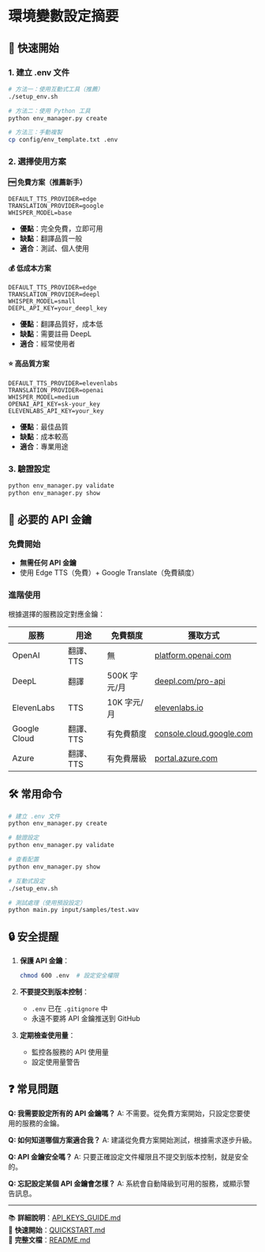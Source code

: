 # 環境變數設定摘要

## 🚀 快速開始

### 1. 建立 .env 文件
```bash
# 方法一：使用互動式工具（推薦）
./setup_env.sh

# 方法二：使用 Python 工具
python env_manager.py create

# 方法三：手動複製
cp config/env_template.txt .env
```

### 2. 選擇使用方案

#### 🆓 免費方案（推薦新手）
```env
DEFAULT_TTS_PROVIDER=edge
TRANSLATION_PROVIDER=google
WHISPER_MODEL=base
```
- **優點**：完全免費，立即可用
- **缺點**：翻譯品質一般
- **適合**：測試、個人使用

#### 💰 低成本方案
```env
DEFAULT_TTS_PROVIDER=edge
TRANSLATION_PROVIDER=deepl
WHISPER_MODEL=small
DEEPL_API_KEY=your_deepl_key
```
- **優點**：翻譯品質好，成本低
- **缺點**：需要註冊 DeepL
- **適合**：經常使用者

#### ⭐ 高品質方案
```env
DEFAULT_TTS_PROVIDER=elevenlabs
TRANSLATION_PROVIDER=openai
WHISPER_MODEL=medium
OPENAI_API_KEY=sk-your_key
ELEVENLABS_API_KEY=your_key
```
- **優點**：最佳品質
- **缺點**：成本較高
- **適合**：專業用途

### 3. 驗證設定
```bash
python env_manager.py validate
python env_manager.py show
```

## 🔑 必要的 API 金鑰

### 免費開始
- **無需任何 API 金鑰**
- 使用 Edge TTS（免費）+ Google Translate（免費額度）

### 進階使用
根據選擇的服務設定對應金鑰：

| 服務 | 用途 | 免費額度 | 獲取方式 |
|------|------|----------|----------|
| OpenAI | 翻譯、TTS | 無 | [platform.openai.com](https://platform.openai.com/) |
| DeepL | 翻譯 | 500K 字元/月 | [deepl.com/pro-api](https://www.deepl.com/pro-api) |
| ElevenLabs | TTS | 10K 字元/月 | [elevenlabs.io](https://elevenlabs.io/) |
| Google Cloud | 翻譯、TTS | 有免費額度 | [console.cloud.google.com](https://console.cloud.google.com/) |
| Azure | 翻譯、TTS | 有免費層級 | [portal.azure.com](https://portal.azure.com/) |

## 🛠️ 常用命令

```bash
# 建立 .env 文件
python env_manager.py create

# 驗證設定
python env_manager.py validate

# 查看配置
python env_manager.py show

# 互動式設定
./setup_env.sh

# 測試處理（使用預設設定）
python main.py input/samples/test.wav
```

## 🔒 安全提醒

1. **保護 API 金鑰**：
   ```bash
   chmod 600 .env  # 設定安全權限
   ```

2. **不要提交到版本控制**：
   - `.env` 已在 `.gitignore` 中
   - 永遠不要將 API 金鑰推送到 GitHub

3. **定期檢查使用量**：
   - 監控各服務的 API 使用量
   - 設定使用量警告

## ❓ 常見問題

**Q: 我需要設定所有的 API 金鑰嗎？**
A: 不需要。從免費方案開始，只設定您要使用的服務的金鑰。

**Q: 如何知道哪個方案適合我？**
A: 建議從免費方案開始測試，根據需求逐步升級。

**Q: API 金鑰安全嗎？**
A: 只要正確設定文件權限且不提交到版本控制，就是安全的。

**Q: 忘記設定某個 API 金鑰會怎樣？**
A: 系統會自動降級到可用的服務，或顯示警告訊息。

---

📚 **詳細說明**：[API_KEYS_GUIDE.md](API_KEYS_GUIDE.md)  
🚀 **快速開始**：[QUICKSTART.md](QUICKSTART.md)  
📖 **完整文檔**：[README.md](README.md) 
